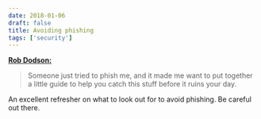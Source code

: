 ```yaml
---
date: 2018-01-06
draft: false
title: Avoiding phishing
tags: ['security']
---
```


**[Rob Dodson:](http://robdodson.me/avoid-phishing/)**

> Someone just tried to phish me, and it made me want to put together a little guide to help you catch this stuff before it ruins your day.

An excellent refresher on what to look out for to avoid phishing. Be careful out there.<!-- excerpt -->
